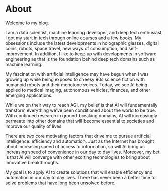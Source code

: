 # About

Welcome to my blog.

I am a data scientist, machine learning developer, and deep tech enthusiast. I got my start in tech through online courses and a few books. My obsessions include the latest developments in holographic glasses, digital coins, robots, space travel, new ways of consumption, and self-improvement. In addition, I like to keep up with developments in software engineering as that is the foundation behind deep tech domains such as machine learning.

My fascination with artificial intelligence may have begun when I was growing up while being exposed to cheesy 90s science fiction with humanoid robots and their monotone voices. Today, we see AI being applied to medical imaging, autonomous vehicles, finances, and other emerging applications.

While we on their way to reach AGI, my belief is that AI will fundamentally transform everything we've been conditioned about the world to be true. With continued research in ground-breaking domains, AI will increasingly permeate into other domains that will become essential to societies and improve our quality of lives.

There are two core motivating factors that drive me to pursue artificial intelligence: efficiency and automation. Just as the Internet has brought about increasing speed of access to information, so will AI bring us increasing speed of convenience in our day to day lives. Moreover, my bet is that AI will converge with other exciting technologies to bring about innovative breakthroughs.

My goal is to apply AI to create solutions that will enable efficiency and automation in our day to day lives. There has never been a better time to solve problems that have long been unsolved before.
